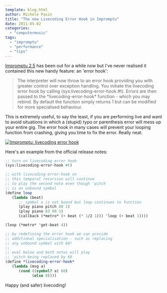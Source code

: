 ```yaml
---
template: blog.html
author: Michele Pasin
title: "The new Livecoding Error Hook in Impromptu"
date: 2011-05-02
categories: 
  - "computermusic"
tags: 
  - "impromptu"
  - "performance"
  - "tips"
---
```


[Impromptu 2.5](http://impromptu.moso.com.au/) has been out for a while now but I've never realised it contained this new handy feature: an 'error hook':

> The interpreter will now throw to an error hook providing you with greater control over exception handling. You initiate the livecoding error hook by calling (sys:livecoding-error-hook #t). Errors are then passed to the \*livecoding-error-hook\* function - which you may rebind. By default the function simply returns 1 but can be modified for more specialised behaviour.

This is extremely useful, to say the least, if you are performing live and want to avoid situations in which a (stupid) typo or parenthesis error will mess up your entire gig. The error hook in many cases will prevent your looping function from crashing, giving you time to fix the error. Really neat.

[![Impromptu: livecoding error hook](/img/6619819815_240eaf85dd_z.jpg)](http://www.flickr.com/photos/mikele/6619819815/ "Impromptu: livecoding error hook by MagIcReBirth, on Flickr")

Here's an example from the official release notes:

```scheme
;; turn on livecoding error hook
(sys:livecoding-error-hook #t)

;; with livecoding-error-hook on   
;; this temporal recursion will continue
;; to play the second note even though 'pitch
;; is an unbound symbol
(define loop
   (lambda (beat) 
      ;; symbol a is not bound but loop continues to function
      (play piano pitch 80 1)
      (play piano 63 80 1)
      (callback (*metro* (+ beat (* 1/2 1))) 'loop (+ beat 1))))

(loop (*metro* 'get-beat 4))

;; by redefining the error hook we can provide
;; additional specialisation - such as replacing
;; any unbound symbol with 60!
;; 
;; eval below and both notes will play
;; 'pitch being replaced by 60
(define *livecoding-error-hook* 
   (lambda (msg a) 
      (cond ((symbol? a) 60)
            (else 0))))

```

Happy (and safer) livecoding!
